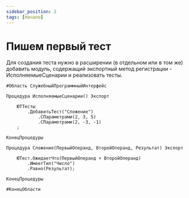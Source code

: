 ```yaml
---
sidebar_position: 2
tags: [Начало]
---
```


# Пишем первый тест

Для создания теста нужно в расширении (в отдельном или в том же) добавить модуль, содержащий экспортный метод регистрации - ИсполняемыеСценарии и реализовать тесты.

```bsl title="ОМ_ПервыйТест"
#Область СлужебныйПрограммныйИнтерфейс

Процедура ИсполняемыеСценарии() Экспорт
    
    ЮТТесты
        .ДобавитьТест("Сложение")
            .СПараметрами(2, 3, 5)
            .СПараметрами(2, -3, -1)
    ;

КонецПроцедуры

Процедура Сложение(ПервыйОперанд, ВторойОперанд, Результат) Экспорт

    ЮТест.ОжидаетЧто(ПервыйОперанд + ВторойОперанд)
        .ИмеетТип("Число")
        .Равно(Результат);

КонецПроцедуры

#КонецОбласти
```
